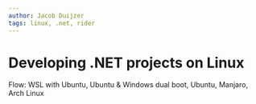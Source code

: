 ```yaml
---
author: Jacob Duijzer
tags: linux, .net, rider
---
```


# Developing .NET projects on Linux

Flow: WSL with Ubuntu, Ubuntu & Windows dual boot, Ubuntu, Manjaro, Arch Linux
